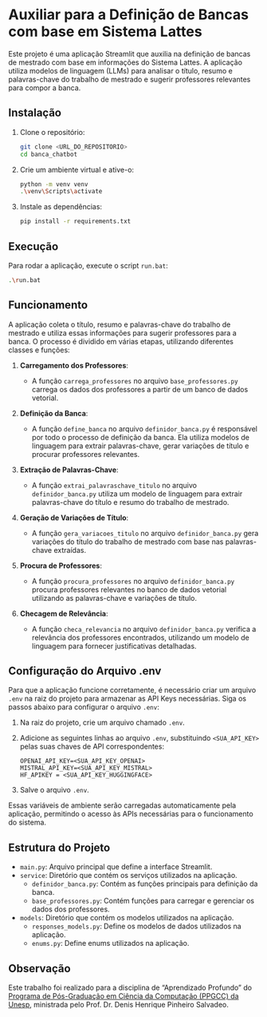 # Auxiliar para a Definição de Bancas com base em Sistema Lattes

Este projeto é uma aplicação Streamlit que auxilia na definição de bancas de mestrado com base em informações do Sistema Lattes. A aplicação utiliza modelos de linguagem (LLMs) para analisar o título, resumo e palavras-chave do trabalho de mestrado e sugerir professores relevantes para compor a banca.

## Instalação

1. Clone o repositório:
    ```bash
    git clone <URL_DO_REPOSITORIO>
    cd banca_chatbot
    ```

2. Crie um ambiente virtual e ative-o:
    ```bash
    python -m venv venv
    .\venv\Scripts\activate
    ```

3. Instale as dependências:
    ```bash
    pip install -r requirements.txt
    ```

## Execução

Para rodar a aplicação, execute o script `run.bat`:
```bash
.\run.bat
```

## Funcionamento

A aplicação coleta o título, resumo e palavras-chave do trabalho de mestrado e utiliza essas informações para sugerir professores para a banca. O processo é dividido em várias etapas, utilizando diferentes classes e funções:

1. **Carregamento dos Professores**:
    - A função `carrega_professores` no arquivo `base_professores.py` carrega os dados dos professores a partir de um banco de dados vetorial.

2. **Definição da Banca**:
    - A função `define_banca` no arquivo `definidor_banca.py` é responsável por todo o processo de definição da banca. Ela utiliza modelos de linguagem para extrair palavras-chave, gerar variações de título e procurar professores relevantes.

3. **Extração de Palavras-Chave**:
    - A função `extrai_palavraschave_titulo` no arquivo `definidor_banca.py` utiliza um modelo de linguagem para extrair palavras-chave do título e resumo do trabalho de mestrado.

4. **Geração de Variações de Título**:
    - A função `gera_variacoes_titulo` no arquivo `definidor_banca.py` gera variações do título do trabalho de mestrado com base nas palavras-chave extraídas.

5. **Procura de Professores**:
    - A função `procura_professores` no arquivo `definidor_banca.py` procura professores relevantes no banco de dados vetorial utilizando as palavras-chave e variações de título.

6. **Checagem de Relevância**:
    - A função `checa_relevancia` no arquivo `definidor_banca.py` verifica a relevância dos professores encontrados, utilizando um modelo de linguagem para fornecer justificativas detalhadas.

## Configuração do Arquivo .env

Para que a aplicação funcione corretamente, é necessário criar um arquivo `.env` na raiz do projeto para armazenar as API Keys necessárias. Siga os passos abaixo para configurar o arquivo `.env`:

1. Na raiz do projeto, crie um arquivo chamado `.env`.

2. Adicione as seguintes linhas ao arquivo `.env`, substituindo `<SUA_API_KEY>` pelas suas chaves de API correspondentes:
    ```plaintext
    OPENAI_API_KEY=<SUA_API_KEY_OPENAI>
    MISTRAL_API_KEY=<SUA_API_KEY_MISTRAL>
    HF_APIKEY = <SUA_API_KEY_HUGGINGFACE>
    ```

3. Salve o arquivo `.env`.

Essas variáveis de ambiente serão carregadas automaticamente pela aplicação, permitindo o acesso às APIs necessárias para o funcionamento do sistema.

## Estrutura do Projeto

- `main.py`: Arquivo principal que define a interface Streamlit.
- `service`: Diretório que contém os serviços utilizados na aplicação.
    - `definidor_banca.py`: Contém as funções principais para definição da banca.
    - `base_professores.py`: Contém funções para carregar e gerenciar os dados dos professores.
- `models`: Diretório que contém os modelos utilizados na aplicação.
    - `responses_models.py`: Define os modelos de dados utilizados na aplicação.
    - `enums.py`: Define enums utilizados na aplicação.


## Observação

Este trabalho foi realizado para a disciplina de “Aprendizado Profundo” do [Programa de Pós-Graduação em Ciência da Computação (PPGCC) da Unesp](https://www.ibilce.unesp.br/#!/pos-graduacao/programas-de-pos-graduacao/ciencia-da-computacao/apresentacao/), ministrada pelo Prof. Dr. Denis Henrique Pinheiro Salvadeo.